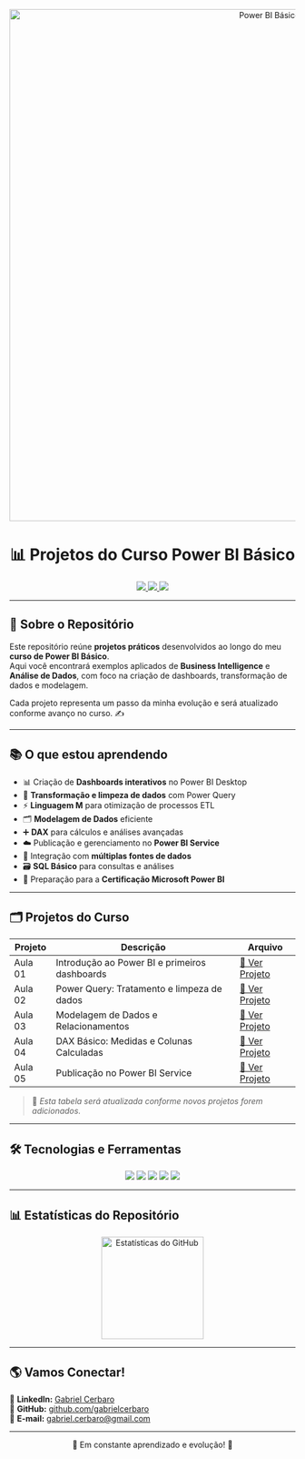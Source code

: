 <!-- Banner Personalizado -->
<p align="center">
  <img src="./A_2D_digital_graphic_banner_showcases_Gabriel_Cerb.png" alt="Power BI Básico" width="900px">
</p>

<h1 align="center">📊 Projetos do Curso Power BI Básico</h1>

<p align="center">
  <a href="https://powerbi.microsoft.com/">
    <img src="https://img.shields.io/badge/Power%20BI-Data%20Analytics-yellow?style=for-the-badge&logo=powerbi&logoColor=black">
  </a>
  <a href="https://github.com/gabrielcerbaro/PowerBiBasico">
    <img src="https://img.shields.io/badge/Status-Em%20Andamento-blue?style=for-the-badge">
  </a>
  <a href="https://linkedin.com/in/gabriel-cerbaro-4703b4239/">
    <img src="https://img.shields.io/badge/LinkedIn-Conectar-blue?style=for-the-badge&logo=linkedin">
  </a>
</p>

---

## 🚀 Sobre o Repositório
Este repositório reúne **projetos práticos** desenvolvidos ao longo do meu **curso de Power BI Básico**.  
Aqui você encontrará exemplos aplicados de **Business Intelligence** e **Análise de Dados**, com foco na criação de dashboards, transformação de dados e modelagem.

Cada projeto representa um passo da minha evolução e será atualizado conforme avanço no curso. ✍️

---

## 📚 O que estou aprendendo
- 📊 Criação de **Dashboards interativos** no Power BI Desktop  
- 🔄 **Transformação e limpeza de dados** com Power Query  
- ⚡ **Linguagem M** para otimização de processos ETL  
- 🗂️ **Modelagem de Dados** eficiente  
- ➕ **DAX** para cálculos e análises avançadas  
- ☁️ Publicação e gerenciamento no **Power BI Service**  
- 🔗 Integração com **múltiplas fontes de dados**  
- 🗃️ **SQL Básico** para consultas e análises  
- 🎯 Preparação para a **Certificação Microsoft Power BI**

---

## 🗂️ Projetos do Curso
| **Projeto** | **Descrição** | **Arquivo** |
|------------|---------------|-------------|
| Aula 01 | Introdução ao Power BI e primeiros dashboards | [🔗 Ver Projeto](./aula01.pbix) |
| Aula 02 | Power Query: Tratamento e limpeza de dados | [🔗 Ver Projeto](./aula02.pbix) |
| Aula 03 | Modelagem de Dados e Relacionamentos | [🔗 Ver Projeto](./aula03.pbix) |
| Aula 04 | DAX Básico: Medidas e Colunas Calculadas | [🔗 Ver Projeto](./aula04.pbix) |
| Aula 05 | Publicação no Power BI Service | [🔗 Ver Projeto](./aula05.pbix) |

> 📌 *Esta tabela será atualizada conforme novos projetos forem adicionados.*

---

## 🛠️ Tecnologias e Ferramentas
<p align="center">
  <img src="https://img.shields.io/badge/-Power%20BI-ffd700?style=for-the-badge&logo=powerbi&logoColor=black" />
  <img src="https://img.shields.io/badge/-Power%20Query-006400?style=for-the-badge" />
  <img src="https://img.shields.io/badge/-DAX-0078D4?style=for-the-badge" />
  <img src="https://img.shields.io/badge/-SQL-4B8BBE?style=for-the-badge&logo=postgresql&logoColor=white" />
  <img src="https://img.shields.io/badge/-Excel-217346?style=for-the-badge&logo=microsoft-excel&logoColor=white" />
</p>

---

## 📊 Estatísticas do Repositório

<p align="center">
  <!-- Estatísticas Gerais -->
  <img height="180em" src="https://github-readme-stats.vercel.app/api?username=gabrielcerbaro&show_icons=true&theme=vision-friendly-dark&include_all_commits=true&count_private=true" alt="Estatísticas do GitHub" />
</p>

---

## 🌎 Vamos Conectar!
💼 **LinkedIn:** [Gabriel Cerbaro](https://www.linkedin.com/in/gabriel-cerbaro-4703b4239/)  
📌 **GitHub:** [github.com/gabrielcerbaro](https://github.com/gabrielcerbaro)  
📧 **E-mail:** gabriel.cerbaro@gmail.com  

---
<p align="center">🚀 Em constante aprendizado e evolução! 🚀</p>
